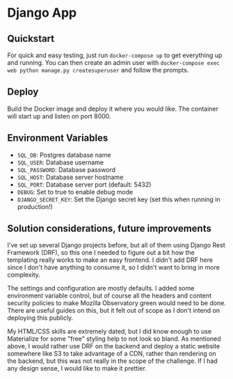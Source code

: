 # Django App

## Quickstart

For quick and easy testing, just run `docker-compose up` to get everything up and running.
You can then create an admin user with `docker-compose exec web python manage.py createsuperuser` and follow the prompts.

## Deploy

Build the Docker image and deploy it where you would like. The container will start up and listen on port 8000.

## Environment Variables

- `SQL_DB`: Postgres database name
- `SQL_USER`: Database username
- `SQL_PASSWORD`: Database password
- `SQL_HOST`: Database server hostname
- `SQL_PORT`: Database server port (default: 5432)
- `DEBUG`: Set to true to enable debug mode
- `DJANGO_SECRET_KEY`: Set the Django secret key (set this when running in production!)


## Solution considerations, future improvements

I've set up several Django projects before, but all of them using Django Rest Framework (DRF), so this one I needed to figure out a bit how the templating really works to make an easy frontend. I didn't add DRF here since I don't have anything to consume it, so I didn't want to bring in more complexity.

The settings and configuration are mostly defaults. I added some environment variable control, but of course all the headers and content security policies to make Mozilla Observatory green would need to be done. There are useful guides on this, but it felt out of scope as I don't intend on deploying this publicly.

My HTML/CSS skills are extremely dated, but I did know enough to use Materialize for some "free" styling help to not look so bland. As mentioned above, I would rather use DRF on the backend and deploy a static website somewhere like S3 to take advantage of a CDN, rather than rendering on the backend, but this was not really in the scope of the challenge. If I had any design sense, I would like to make it prettier.
